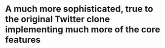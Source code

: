 # A much more sophisticated, true to the original Twitter clone implementing much more of the core features